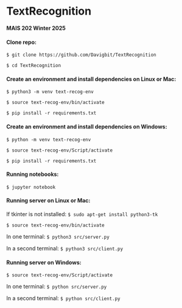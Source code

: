 # TextRecognition

**MAIS 202 Winter 2025**

#### Clone repo:

```$ git clone https://github.com/Davigbit/TextRecognition```

```$ cd TextRecognition```

#### Create an environment and install dependencies on Linux or Mac:

```$ python3 -m venv text-recog-env```

```$ source text-recog-env/bin/activate```

```$ pip install -r requirements.txt```

#### Create an environment and install dependencies on Windows:

```$ python -m venv text-recog-env```

```$ source text-recog-env/Script/activate```

```$ pip install -r requirements.txt```

#### Running notebooks:

```$ jupyter notebook```

#### Running server on Linux or Mac:

If tkinter is not installed: ```$ sudo apt-get install python3-tk```

```$ source text-recog-env/bin/activate```

In one terminal: ```$ python3 src/server.py```

In a second terminal: ```$ python3 src/client.py```

#### Running server on Windows:

```$ source text-recog-env/Script/activate```

In one terminal: ```$ python src/server.py```

In a second terminal: ```$ python src/client.py```

